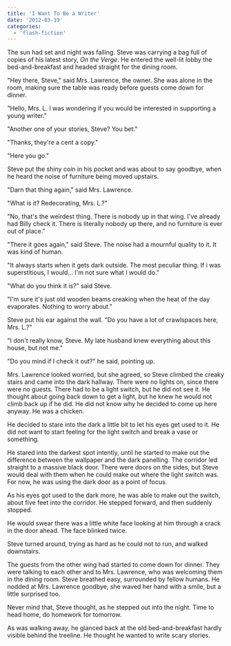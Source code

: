 ```yaml
---
title: 'I Want To Be a Writer'
date: '2012-03-19'
categories:
  - 'flash-fiction'
---
```


The sun had set and night was falling. Steve was carrying a bag full of copies
of his latest story, _On the Verge_. He entered the well-lit lobby the
bed-and-breakfast and headed straight for the dining room.

"Hey there, Steve," said Mrs. Lawrence, the owner. She was alone in the room,
making sure the table was ready before guests come down for dinner.

"Hello, Mrs. L. I was wondering if you would be interested in supporting a young
writer."

"Another one of your stories, Steve? You bet."

"Thanks, they're a cent a copy."

"Here you go."

Steve put the shiny coin in his pocket and was about to say goodbye, when he
heard the noise of furniture being moved upstairs.

"Darn that thing again," said Mrs. Lawrence.

"What is it? Redecorating, Mrs. L.?"

"No, that's the weirdest thing. There is nobody up in that wing. I've already
had Billy check it. There is literally nobody up there, and no furniture is ever
out of place."

"There it goes again," said Steve. The noise had a mournful quality to it. It
was kind of human.

"It always starts when it gets dark outside. The most peculiar thing. If i was
superstitious, I would... I'm not sure what I would do."

"What do you think it is?" said Steve.

"I'm sure it's just old wooden beams creaking when the heat of the day
evaporates. Nothing to worry about."

Steve put his ear against the wall. "Do you have a lot of crawlspaces here, Mrs.
L.?"

"I don't really know, Steve. My late husband knew everything about this house,
but not me."

"Do you mind if I check it out?" he said, pointing up.

Mrs. Lawrence looked worried, but she agreed, so Steve climbed the creaky stairs
and came into the dark hallway. There were no lights on, since there were no
guests. There had to be a light switch, but he did not see it. He thought about
going back down to get a light, but he knew he would not climb back up if he
did. He did not know why he decided to come up here anyway. He was a chicken.

He decided to stare into the dark a little bit to let his eyes get used to it.
He did not want to start feeling for the light switch and break a vase or
something.

He stared into the darkest spot intently, until he started to make out the
difference between the wallpaper and the dark panelling. The corridor led
straight to a massive black door. There were doors on the sides, but Steve would
deal with them when he could make out where the light switch was. For now, he
was using the dark door as a point of focus.

As his eyes got used to the dark more, he was able to make out the switch, about
five feet into the corridor. He stepped forward, and then suddenly stopped.

He would swear there was a little white face looking at him through a crack in
the door ahead. The face blinked twice.

Steve turned around, trying as hard as he could not to run, and walked
downstairs.

The guests from the other wing had started to come down for dinner. They were
talking to each other and to Mrs. Lawrence, who was welcoming them in the dining
room. Steve breathed easy, surrounded by fellow humans. He nodded at Mrs.
Lawrence goodbye, she waved her hand with a smile, but a little surprised too.

Never mind that, Steve thought, as he stepped out into the night. Time to head
home, do homework for tomorrow.

As was walking away, he glanced back at the old bed-and-breakfast hardly visible
behind the treeline. He thought he wanted to write scary stories.
